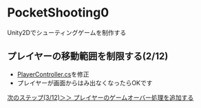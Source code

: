 # PocketShooting0

Unity2Dでシューティングゲームを制作する

## プレイヤーの移動範囲を制限する(2/12)
- [PlayerController.cs](https://github.com/mrgarita/PocketShooting0/blob/player_move_range/PlayerController.cs)を修正
- プレイヤーが画面からはみ出なくなったらOKです

[次のステップ(3/12)＞＞ プレイヤーのゲームオーバー処理を追加する](https://github.com/mrgarita/PocketShooting0/tree/player_gameover)
